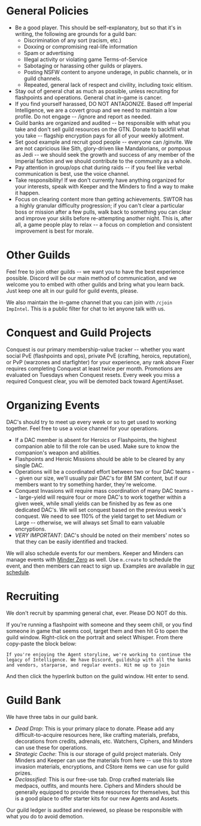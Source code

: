 # General Policies
* Be a good player. This should be self-explanatory, but so that it's in writing, the following are grounds for a guild ban:
  * Discrimination of any sort (racism, etc.)
  * Doxxing or compromising real-life information
  * Spam or advertising
  * Illegal activity or violating game Terms-of-Service
  * Sabotaging or harassing other guilds or players.
  * Posting NSFW content to anyone underage, in public channels, or in guild channels.
  * Repeated, general lack of respect and civility, including toxic elitism.
* Stay out of general chat as much as possible, unless recruiting for flashpoints and operations. General chat in-game is cancer.
* If you find yourself harassed, DO NOT ANTAGONIZE. Based off Imperial Intelligence, we are a covert group and we need to maintain a low profile. Do not engage -- /ignore and report as needed.
* Guild banks are organized and audited -- be responsible with what you take and don't sell guild resources on the GTN. Donate to backfill what you take -- flagship encryption pays for all of your weekly allotment.
* Set good example and recruit good people -- everyone can /ginvite. We are not capricious like Sith, glory-driven like Mandalorians, or pompous as Jedi -- we should seek the growth and success of any member of the Imperial faction and we should contribute to the community as a whole.
* Pay attention in group/ops chat during raids -- if you feel like verbal communication is best, use the voice channel.
* Take responsibility! If we don't currently have anything organized for your interests, speak with Keeper and the Minders to find a way to make it happen.
* Focus on clearing content more than getting achievements. SWTOR has a highly granular difficulty progression; if you can't clear a particular boss or mission after a few pulls, walk back to something you can clear and improve your skills before re-attempting another night. This is, after all, a game people play to relax -- a focus on completion and consistent improvement is best for morale.

# Other Guilds
Feel free to join other guilds -- we want you to have the best experience possible. Discord will be our main method of communication, and we welcome you to embed with other guilds and bring what you learn back. Just keep one alt in our guild for guild events, please.

We also maintain the in-game channel that you can join with `/cjoin ImpIntel`. This is a public filter for chat to let anyone talk with us.

# Conquest and Guild Projects
Conquest is our primary membership-value tracker -- whether you want social PvE (flashpoints and ops), private PvE (crafting, heroics, reputation), or PvP (warzones and starfighter) for your experience, any rank above Fixer requires completing Conquest at least twice per month. Promotions are evaluated on Tuesdays when Conquest resets. Every week you miss a required Conquest clear, you will be demoted back toward Agent/Asset.

# Organizing Events
DAC's should try to meet up every week or so to get used to working together. Feel free to use a voice channel for your operations.
* If a DAC member is absent for Heroics or Flashpoints, the highest companion able to fill the role can be used. Make sure to know the companion's weapon and abilities.
* Flashpoints and Heroic Missions should be able to be cleared by any single DAC.
* Operations will be a coordinated effort between two or four DAC teams -- given our size, we'll usually pair DAC's for 8M SM content, but if our members want to try something harder, they're welcome.
* Conquest Invasions will require mass coordination of many DAC teams -- large-yield will require four or more DAC's to work together within a given week, while small yields can be finished by as few as one dedicated DAC's. We will set conquest based on the previous week's conquest. We need to see 110% of the yield target to set Medium or Large -- otherwise, we will always set Small to earn valuable encryptions.
* _VERY IMPORTANT_: DAC's should be noted on their members' notes so that they can be easily identified and tracked.

We will also schedule events for our members. Keeper and Minders can manage events with [Minder Zero](https://top.gg/bot/658698521570181140) as well. Use `m.create` to schedule the event, and then members can react to sign up. Examples are available in [our schedule](./Schedule.md).

# Recruiting

We don't recruit by spamming general chat, ever. Please DO NOT do this.

If you're running a flashpoint with someone and they seem chill, or you find someone in game that seems cool, target them and then hit G to open the guild window. Right-click on the portrait and select Whisper. From there copy-paste the block below:
```
If you're enjoying the Agent storyline, we're working to continue the legacy of Intelligence. We have Discord, guildship with all the banks and vendors, starparse, and regular events. Hit me up to join 
```
And then click the hyperlink button on the guild window. Hit enter to send.

# Guild Bank

We have three tabs in our guild bank.

* *Dead Drop*: This is your primary place to donate. Please add any difficult-to-acquire resources here, like crafting materials, prefabs, decorations from credits, adrenals, etc. Watchers, Ciphers, and Minders can use these for operations.
* *Strategic Cache*: This is our storage of guild project materials. Only Minders and Keeper can use the materials from here -- use this to store invasion materials, encryptions, and CStore items we can use for guild prizes.
* *Declassified*: This is our free-use tab. Drop crafted materials like medpacs, outfits, and mounts here. Ciphers and Minders should be generally equipped to provide these resources for themselves, but this is a good place to offer starter kits for our new Agents and Assets.

Our guild ledger is audited and reviewed, so please be responsible with what you do to avoid demotion.
